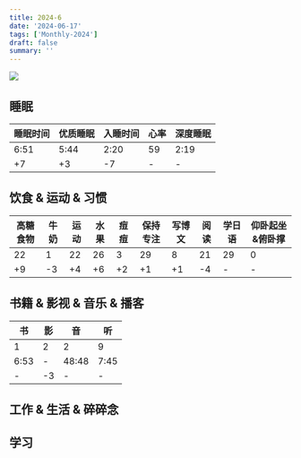 ```yaml
---
title: 2024-6
date: '2024-06-17'
tags: ['Monthly-2024']
draft: false
summary: ''
---
```



![](https://cdn.jsdelivr.net/gh/klaaay/pbed1@master/uPic/keishi_sakurai-20231229_204425-413376993_622141553312119_2943054135544095128_n.jpeg)

<TOCInlineWithSticky toc={props.toc} />

## 睡眠

| 睡眠时间 | 优质睡眠 | 入睡时间 | 心率 | 深度睡眠 |
| -------- | -------- | -------- | ---- | -------- |
| 6:51     | 5:44     | 2:20     | 59   | 2:19     |
| +7       | +3       | -7       | -    | -        |


## 饮食 & 运动 & 习惯

| 高糖食物 | 牛奶 | 运动 | 水果 | 痘痘 | 保持专注 | 写博文 | 阅读 | 学日语 | 仰卧起坐&俯卧撑 |
| -------- | ---- | ---- | ---- | ---- | -------- | ------ | ---- | ------ | --------------- |
| 22       | 1    | 22   | 26   | 3    | 29       | 8      | 21   | 29     | 0               |
| +9       | -3   | +4   | +6   | +2   | +1       | +1     | -4   | -      | -               |

## 书籍 & 影视 & 音乐 & 播客

| 书   | 影  | 音    | 听   |
| ---- | --- | ----- | ---- |
| 1    | 2   | 2     | 9    |
| 6:53 | -   | 48:48 | 7:45 |
| -    | -3  | -     | -    |


## 工作 & 生活 & 碎碎念


## 学习